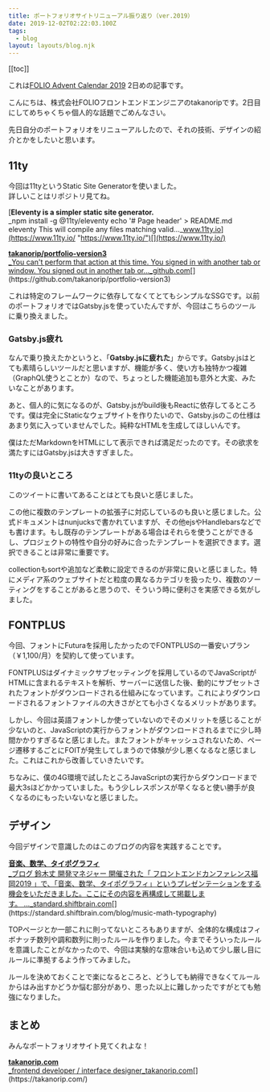 ```yaml
---
title: ポートフォリオサイトリニューアル振り返り（ver.2019）
date: 2019-12-02T02:22:03.100Z
tags:
  - blog
layout: layouts/blog.njk
---
```


[[toc]]

これは[FOLIO Advent Calendar 2019](https://qiita.com/advent-calendar/2019/folio-sec) 2日めの記事です。

こんにちは、株式会社FOLIOフロントエンドエンジニアのtakanoripです。2日目にしてめちゃくちゃ個人的な話題でごめんなさい。

先日自分のポートフォリオをリニューアルしたので、それの技術、デザインの紹介とかをしたいと思います。

## 11ty

今回は11tyというStatic Site Generatorを使いました。  
詳しいことはリポジトリ見てね。

[**Eleventy is a simpler static site generator.**  
_npm install -g @11ty/eleventy echo '# Page header' > README.md eleventy This will compile any files matching valid…_www.11ty.io](https://www.11ty.io/ "https://www.11ty.io/")[](https://www.11ty.io/)

[**takanorip/portfolio-version3**  
_You can't perform that action at this time. You signed in with another tab or window. You signed out in another tab or…_github.com](https://github.com/takanorip/portfolio-version3 "https://github.com/takanorip/portfolio-version3")[](https://github.com/takanorip/portfolio-version3)

これは特定のフレームワークに依存してなくてとてもシンプルなSSGです。以前のポートフォリオではGatsby.jsを使っていたんですが、今回はこちらのツールに乗り換えました。

### Gatsby.js疲れ

なんで乗り換えたかというと、「**Gatsby.jsに疲れた**」からです。Gatsby.jsはとても素晴らしいツールだと思いますが、機能が多く、使い方も独特かつ複雑（GraphQL使うとことか）なので、ちょっとした機能追加も意外と大変、みたいなことがあります。

あと、個人的に気になるのが、Gatsby.jsがbuild後もReactに依存してるところです。僕は完全にStaticなウェブサイトを作りたいので、Gatsby.jsのこの仕様はあまり気に入っていませんでした。純粋なHTMLを生成してほしいんです。

僕はただMarkdownをHTMLにして表示できれば満足だったのです。その欲求を満たすにはGatsby.jsは大きすぎました。

### 11tyの良いところ

このツイートに書いてあることはとても良いと感じました。

この他に複数のテンプレートの拡張子に対応しているのも良いと感じました。公式ドキュメントはnunjucksで書かれていますが、その他ejsやHandlebarsなどでも書けます。もし既存のテンプレートがある場合はそれらを使うことができるし、プロジェクトの特性や自分の好みに合ったテンプレートを選択できます。選択できることは非常に重要です。

collectionもsortや追加など柔軟に設定できるのが非常に良いと感じました。特にメディア系のウェブサイトだと粒度の異なるカテゴリを扱ったり、複数のソーティングをすることがあると思うので、そういう時に便利さを実感できる気がしました。

## FONTPLUS

今回、フォントにFuturaを採用したかったのでFONTPLUSの一番安いプラン（￥1,100/月）を契約して使っています。

FONTPLUSはダイナミックサブセッティングを採用しているのでJavaScriptがHTMLに含まれるテキストを解析、サーバーに送信した後、動的にサブセットされたフォントがダウンロードされる仕組みになっています。これによりダウンロードされるフォントファイルの大きさがとても小さくなるメリットがあります。

しかし、今回は英語フォントしか使っていないのでそのメリットを感じることが少ないのと、JavaScriptの実行からフォントがダウンロードされるまでに少し時間かかりすぎるなと感じました。またフォントがキャッシュされないため、ページ遷移するごとにFOITが発生してしまうので体験が少し悪くなるなと感じました。これはこれから改善していきたいです。

ちなみに、僕の4G環境で試したところJavaScriptの実行からダウンロードまで最大3sほどかかっていました。もう少しレスポンスが早くなると使い勝手が良くなるのにもったいないなと感じました。

## デザイン

今回デザインで意識したのはこのブログの内容を実践することです。

[**音楽、数学、タイポグラフィ**  
_ブログ 鈴木丈 開発マネジャー 開催された「 フロントエンドカンファレンス福岡2019 」で、「音楽、数学、タイポグラフィ」というプレゼンテーションをする機会をいただきました。ここにその内容を再構成して掲載します。 ..._standard.shiftbrain.com](https://standard.shiftbrain.com/blog/music-math-typography "https://standard.shiftbrain.com/blog/music-math-typography")[](https://standard.shiftbrain.com/blog/music-math-typography)

TOPページとか一部これに則ってないところもありますが、全体的な構成はフィボナッチ数列や調和数列に則ったルールを作りました。今までそういったルールを意識したことがなかったので、今回は実験的な意味合いも込めて少し厳し目にルールに準拠するよう作ってみました。

ルールを決めておくことで楽になるところと、どうしても納得できなくてルールからはみ出すかどうか悩む部分があり、思った以上に難しかったですがとても勉強になりました。

## まとめ

みんなポートフォリオサイト見てくれよな！

[**takanorip.com**  
_frontend developer / interface designer_takanorip.com](https://takanorip.com/ "https://takanorip.com/")[](https://takanorip.com/)